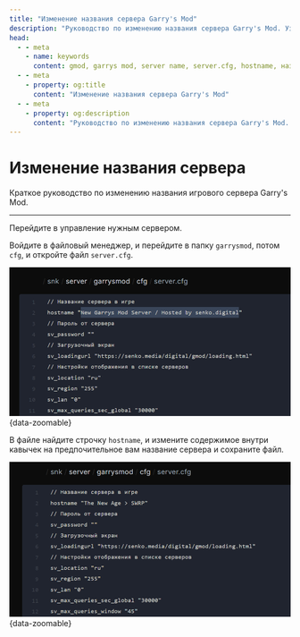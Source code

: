 ```yaml
---
title: "Изменение названия сервера Garry's Mod"
description: "Руководство по изменению названия сервера Garry's Mod. Узнайте, как быстро и легко изменить название вашего сервера через файл server.cfg."
head:
  - - meta
    - name: keywords
      content: gmod, garrys mod, server name, server.cfg, hostname, название сервера, гаррис мод
  - - meta
    - property: og:title 
      content: "Изменение названия сервера Garry's Mod"
  - - meta
    - property: og:description
      content: "Руководство по изменению названия сервера Garry's Mod. Узнайте, как быстро и легко изменить название вашего сервера через файл server.cfg."
---
```




# <GmodLogo>Изменение названия сервера</GmodLogo>

Краткое руководство по изменению названия игрового сервера Garry's Mod.

***

Перейдите в управление нужным сервером.

Войдите в файловый менеджер, и перейдите в папку `garrysmod`, потом `cfg`, и откройте файл `server.cfg`.

![old server name](/images/games/gmod/server-name/old.png){data-zoomable}

В файле найдите строчку `hostname`, и измените содержимое внутри кавычек на предпочительное вам название сервера и сохраните файл.

![new server name](/images/games/gmod/server-name/new.png){data-zoomable}
